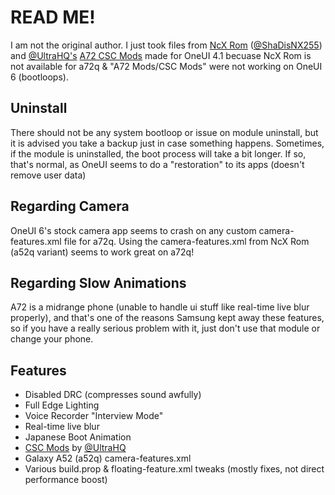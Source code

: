 # READ ME!
I am not the original author. I just took files from [NcX Rom](https://github.com/ShaDisNX255/NcX_Stock) ([@ShaDisNX255](https://github.com/ShaDisNX255)) and  [@UltraHQ's](https://github.com/UltraHQ) [A72 CSC Mods](https://github.com/UltraHQ/A72-CSC-Mods) made for OneUI 4.1 becuase NcX Rom is not available for a72q & "A72 Mods/CSC Mods" were not working on OneUI 6 (bootloops).

## Uninstall
There should not be any system bootloop or issue on module uninstall, but it is advised you take a backup just in case something happens. 
Sometimes, if the module is uninstalled, the boot process will take a bit longer. If so, that's normal, as OneUI seems to do a "restoration" to its apps (doesn't remove user data)
## Regarding Camera
OneUI 6's stock camera app seems to crash on any custom camera-features.xml file for a72q. Using the camera-features.xml from NcX Rom (a52q variant) seems to work great on a72q!

## Regarding Slow Animations
A72 is a midrange phone (unable to handle ui stuff like real-time live blur properly), and that's one of the reasons Samsung kept away these features, so if you have a really serious problem with it, just don't use that module or change your phone.

## Features
- Disabled DRC (compresses sound awfully)
- Full Edge Lighting
- Voice Recorder "Interview Mode"
- Real-time live blur
- Japanese Boot Animation
- [CSC Mods](https://github.com/UltraHQ/A72-CSC-Mods) by [@UltraHQ](https://github.com/UltraHQ)
- Galaxy A52 (a52q) camera-features.xml
- Various build.prop & floating-feature.xml tweaks (mostly fixes, not direct performance boost)
